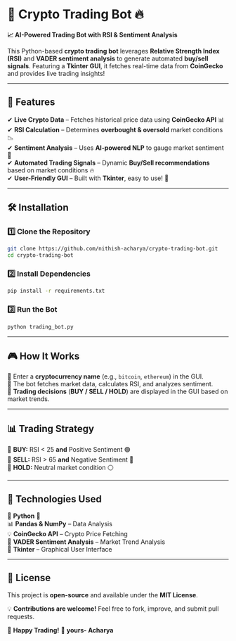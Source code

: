 
# 🚀 Crypto Trading Bot 🔥  
**📈 AI-Powered Trading Bot with RSI & Sentiment Analysis**  

This Python-based **crypto trading bot** leverages **Relative Strength Index (RSI)** and **VADER sentiment analysis** to generate automated **buy/sell signals**. Featuring a **Tkinter GUI**, it fetches real-time data from **CoinGecko** and provides live trading insights!  


---

## 🌟 Features  
✔ **Live Crypto Data** – Fetches historical price data using **CoinGecko API** 📊  
✔ **RSI Calculation** – Determines **overbought & oversold** market conditions 📉  
✔ **Sentiment Analysis** – Uses **AI-powered NLP** to gauge market sentiment 🧠  
✔ **Automated Trading Signals** – Dynamic **Buy/Sell recommendations** based on market conditions 🔥  
✔ **User-Friendly GUI** – Built with **Tkinter**, easy to use! 🎨  

---

## 🛠 Installation  
### **1️⃣ Clone the Repository**  
```bash
git clone https://github.com/nithish-acharya/crypto-trading-bot.git
cd crypto-trading-bot
```
  
### **2️⃣ Install Dependencies**  
```bash
pip install -r requirements.txt
```
  
### **3️⃣ Run the Bot**  
```bash
python trading_bot.py
```

---

## 🎮 How It Works  
🔹 Enter a **cryptocurrency name** (e.g., `bitcoin`, `ethereum`) in the GUI.  
🔹 The bot fetches market data, calculates RSI, and analyzes sentiment.  
🔹 **Trading decisions** (**BUY / SELL / HOLD**) are displayed in the GUI based on market trends.  

---

## 📊 Trading Strategy  
📌 **BUY:** RSI < 25 **and** Positive Sentiment 🟢  
📌 **SELL:** RSI > 65 **and** Negative Sentiment 🔴  
📌 **HOLD:** Neutral market condition ⚪  

---

## 🔧 Technologies Used  
🚀 **Python** 🐍  
📊 **Pandas & NumPy** – Data Analysis  
💡 **CoinGecko API** – Crypto Price Fetching  
💬 **VADER Sentiment Analysis** – Market Trend Analysis  
🎨 **Tkinter** – Graphical User Interface  

---

## 📜 License  
This project is **open-source** and available under the **MIT License**.  

💡 **Contributions are welcome!** Feel free to fork, improve, and submit pull requests.  

🚀 **Happy Trading!** 🚀
             **yours- Acharya**

